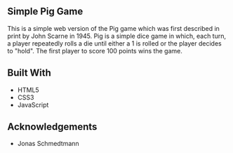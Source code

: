 ## Simple Pig Game

This is a simple web version of the Pig game which was first described in print by John Scarne in 1945. Pig is a simple dice game in which,
each turn, a player repeatedly rolls a die until either a 1 is rolled or the player decides to "hold". The first player to score 100 points
wins the game.

## Built With

* HTML5
* CSS3
* JavaScript

## Acknowledgements

* Jonas Schmedtmann
